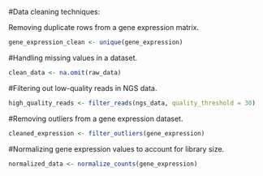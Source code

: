 #Data cleaning techniques:<br />

Removing duplicate rows from a gene expression matrix.

```R
gene_expression_clean <- unique(gene_expression)
```
#Handling missing values in a dataset.

```R
clean_data <- na.omit(raw_data)
```
#Filtering out low-quality reads in NGS data.

```R
high_quality_reads <- filter_reads(ngs_data, quality_threshold = 30)
```
#Removing outliers from a gene expression dataset.

```R
cleaned_expression <- filter_outliers(gene_expression)
```
#Normalizing gene expression values to account for library size.

```R
normalized_data <- normalize_counts(gene_expression)
```

